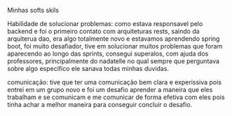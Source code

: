 Minhas softs skils

Habilidade de solucionar problemas: como estava responsavel pelo backend e foi o primeiro contato com arquiteturas rests, 
saindo da arquiterua dao, era algo totalmente novo e estavamos aprendendo spring boot, foi muito desafiador, tive
em solucionar muitos problemas que foram aparecendo ao longo das sprints, consegui superalos, com ajuda dos professores,
principalmente do nadatelle no qual sempre que perguntava sobre algo especifico ele sanava todas minhas duvidas.

comunicação: tive que ter uma comunicação bem clara e experissiva pois entrei em um grupo novo e foi um desafio aprender a maneira
que eles trabalham e se comunicam e me comunicar de forma efetiva com eles pois tinha achar a melhor maneira para conseguir concluir o desafio.




